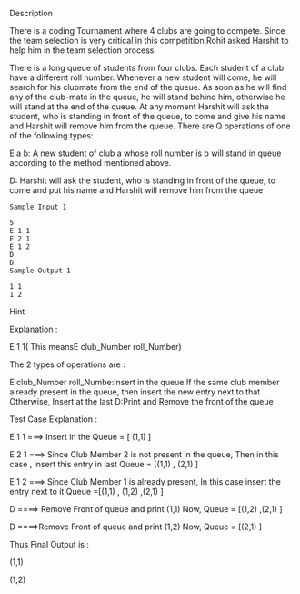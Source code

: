 Description

There is a coding Tournament where 4 clubs are going to compete. Since the team selection is very critical in this competition,Rohit asked Harshit to help him in the team selection process.

There is a long queue of students from four clubs. Each student of a club have a different roll number. Whenever a new student will come, he will search for his clubmate from the end of the queue. As soon as he will find any of the club-mate in the queue, he will stand behind him, otherwise he will stand at the end of the queue. At any moment Harshit will ask the student, who is standing in front of the queue, to come and give his name and Harshit will remove him from the queue. There are Q operations of one of the following types:

E a b: A new student of club a whose roll number is b will stand in queue according to the method mentioned above.

D: Harshit will ask the student, who is standing in front of the queue, to come and put his name and Harshit will remove him from the queue


```
Sample Input 1 

5
E 1 1
E 2 1
E 1 2
D
D
Sample Output 1

1 1
1 2
```

Hint

Explanation :

E 1 1( This meansE club_Number roll_Number)

The 2 types of operations are :

E club_Number roll_Numbe:Insert in the queue
If the same club member already present in the queue, then insert the new entry  next to that
Otherwise, Insert at the last
D:Print and Remove the front of the queue


Test Case Explanation :

E 1 1     ===>  Insert in the Queue = [ (1,1) ]

E 2 1    ===>   Since Club Member 2 is not present in the queue, Then in this case , insert this entry in last  Queue = [(1,1) , (2,1) ]

E 1 2    ===>   Since Club Member 1 is already present, In this case insert the entry next to it Queue =[(1,1) , (1,2) ,(2,1) ]

D         ====>  Remove Front of queue and print  (1,1)  Now, Queue = [(1,2) ,(2,1) ]

D         ====>Remove Front of queue and print  (1,2)  Now, Queue = [(2,1) ]



Thus Final Output is :

(1,1)

(1,2)
